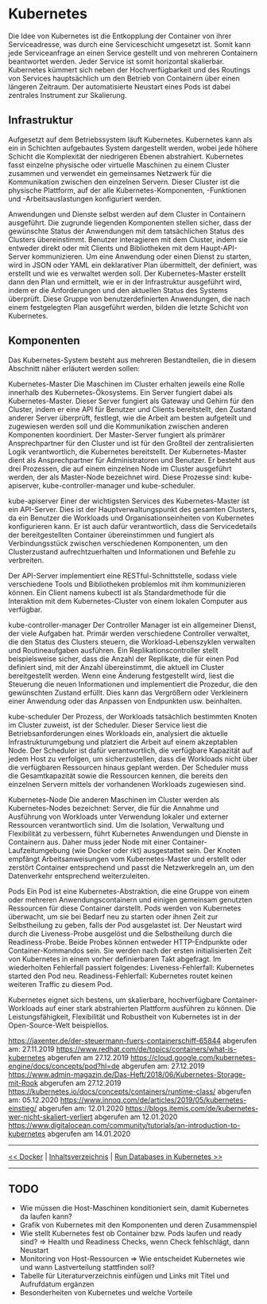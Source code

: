 # Kubernetes

Die Idee von Kubernetes ist die Entkopplung der Container von ihrer Serviceadresse, was durch eine Serviceschicht umgesetzt ist. Somit kann jede Serviceanfrage an einen Service gestellt und von mehreren Containern beantwortet werden. Jeder Service ist somit horizontal skalierbar. Kubernetes kümmert sich neben der Hochverfügbarkeit und des Routings von Services hauptsächlich um den Betrieb von Containern über einen längeren Zeitraum. Der automatisierte Neustart eines Pods ist dabei zentrales Instrument zur Skalierung.

## Infrastruktur

Aufgesetzt auf dem Betriebssystem läuft Kubernetes.
Kubernetes kann als ein in Schichten aufgebautes System dargestellt werden, wobei jede höhere Schicht die Komplexität der niedrigeren Ebenen abstrahiert. Kubernetes fasst einzelne physische oder virtuelle Maschinen zu einem Cluster zusammen und verwendet ein gemeinsames Netzwerk für die Kommunikation zwischen den einzelnen Servern. Dieser Cluster ist die physische Plattform, auf der alle Kubernetes-Komponenten, -Funktionen und -Arbeitsauslastungen konfiguriert werden.

Anwendungen und Dienste selbst werden auf dem Cluster in Containern ausgeführt. Die zugrunde liegenden Komponenten stellen sicher, dass der gewünschte Status der Anwendungen mit dem tatsächlichen Status des Clusters übereinstimmt. Benutzer interagieren mit dem Cluster, indem sie entweder direkt oder mit Clients und Bibliotheken mit dem Haupt-API-Server kommunizieren. Um eine Anwendung oder einen Dienst zu starten, wird in JSON oder YAML ein deklarativer Plan übermittelt, der definiert, was erstellt und wie es verwaltet werden soll. Der Kubernetes-Master erstellt dann den Plan und ermittelt, wie er in der Infrastruktur ausgeführt wird, indem er die Anforderungen und den aktuellen Status des Systems überprüft. Diese Gruppe von benutzerdefinierten Anwendungen, die nach einem festgelegten Plan ausgeführt werden, bilden die letzte Schicht von Kubernetes.

## Komponenten

Das Kubernetes-System besteht aus mehreren Bestandteilen, die in diesem Abschnitt näher erläutert werden sollen:

Kubernetes-Master
Die Maschinen im Cluster erhalten jeweils eine Rolle innerhalb des Kubernetes-Ökosystems. Ein Server fungiert dabei als Kubernetes-Master. Dieser Server fungiert als Gateway und Gehirn für den Cluster, indem er eine API für Benutzer und Clients bereitstellt, den Zustand anderer Server überprüft, festlegt, wie die Arbeit am besten aufgeteilt und zugewiesen werden soll und die Kommunikation zwischen anderen Komponenten koordiniert. Der Master-Server fungiert als primärer Ansprechpartner für den Cluster und ist für den Großteil der zentralisierten Logik verantwortlich, die Kubernetes bereitstellt. Der Kubernetes-Master dient als Ansprechpartner für Administratoren und Benutzer.
Er besteht aus drei Prozessen, die auf einem einzelnen Node im Cluster ausgeführt werden, der als Master-Node bezeichnet wird. Diese Prozesse sind: kube-apiserver, kube-controller-manager und kube-scheduler.

kube-apiserver
Einer der wichtigsten Services des Kubernetes-Master ist ein API-Server. Dies ist der Hauptverwaltungspunkt des gesamten Clusters, da ein Benutzer die Workloads und Organisationseinheiten von Kubernetes konfigurieren kann. Er ist auch dafür verantwortlich, dass die Servicedetails der bereitgestellten Container übereinstimmen und fungiert als Verbindungsstück zwischen verschiedenen Komponenten, um den Clusterzustand aufrechtzuerhalten und Informationen und Befehle zu verbreiten.

Der API-Server implementiert eine RESTful-Schnittstelle, sodass viele verschiedene Tools und Bibliotheken problemlos mit ihm kommunizieren können. Ein Client namens kubectl ist als Standardmethode für die Interaktion mit dem Kubernetes-Cluster von einem lokalen Computer aus verfügbar.

kube-controller-manager
Der Controller Manager ist ein allgemeiner Dienst, der viele Aufgaben hat. Primär werden verschiedene Controller verwaltet, die den Status des Clusters steuern, die Workload-Lebenszyklen verwalten und Routineaufgaben ausführen. Ein Replikationscontroller stellt beispielsweise sicher, dass die Anzahl der Replikate, die für einen Pod definiert sind, mit der Anzahl übereinstimmt, die aktuell im Cluster bereitgestellt werden. Wenn eine Änderung festgestellt wird, liest die Steuerung die neuen Informationen und implementiert die Prozedur, die den gewünschten Zustand erfüllt. Dies kann das Vergrößern oder Verkleinern einer Anwendung oder das Anpassen von Endpunkten usw. beinhalten.

kube-scheduler
Der Prozess, der Workloads tatsächlich bestimmten Knoten im Cluster zuweist, ist der Scheduler. Dieser Service liest die Betriebsanforderungen eines Workloads ein, analysiert die aktuelle Infrastrukturumgebung und platziert die Arbeit auf einem akzeptablen Node. Der Scheduler ist dafür verantwortlich, die verfügbare Kapazität auf jedem Host zu verfolgen, um sicherzustellen, dass die Workloads nicht über die verfügbaren Ressourcen hinaus geplant werden. Der Scheduler muss die Gesamtkapazität sowie die Ressourcen kennen, die bereits den einzelnen Servern mittels der vorhandenen Workloads zugewiesen sind.

Kubernetes-Node
Die anderen Maschinen im Cluster werden als Kubernetes-Nodes bezeichnet: Server, die für die Annahme und Ausführung von Workloads unter Verwendung lokaler und externer Ressourcen verantwortlich sind. Um die Isolation, Verwaltung und Flexibilität zu verbessern, führt Kubernetes Anwendungen und Dienste in Containern aus. Daher muss jeder Node mit einer Container-Laufzeitumgebung (wie Docker oder rkt) ausgestattet sein. Der Knoten empfängt Arbeitsanweisungen vom Kubernetes-Master und erstellt oder zerstört Container entsprechend und passt die Netzwerkregeln an, um den Datenverkehr entsprechend weiterzuleiten.

Pods
Ein Pod ist eine Kubernetes-Abstraktion, die eine Gruppe von einem oder mehreren Anwendungscontainern und einigen gemeinsam genutzten Ressourcen für diese Container darstellt.
Pods werden von Kubernetes überwacht, um sie bei Bedarf neu zu starten oder ihnen Zeit zur Selbstheilung zu geben, falls der Pod ausgelastet ist. Der Neustart wird durch die Liveness-Probe ausgelöst und die Selbstheilung durch die Readiness-Probe. Beide Probes können entweder HTTP-Endpunkte oder Container-Kommandos sein. Sie werden nach der ersten initialisierten Zeit von Kubernetes in einem vorher definierbaren Takt abgefragt. 
Im wiederholten Fehlerfall passiert folgendes:
Liveness-Fehlerfall: Kubernetes started den Pod neu.
Readiness-Fehlerfall: Kubernetes routet keinen weiteren Traffic zu diesem Pod.

Kubernetes eignet sich bestens, um skalierbare, hochverfügbare Container-Workloads auf einer stark abstrahierten Plattform ausführen zu können. Die Leistungsfähigkeit, Flexibilität und Robustheit von Kubernetes ist in der Open-Source-Welt beispiellos. 

https://jaxenter.de/der-steuermann-fuers-containerschiff-65844 abgerufen am: 27.11.2019
https://www.redhat.com/de/topics/containers/what-is-kubernetes abgerufen am 27.12.2019
https://cloud.google.com/kubernetes-engine/docs/concepts/pod?hl=de abgerufen am: 27.12.2019
https://www.admin-magazin.de/Das-Heft/2018/06/Kubernetes-Storage-mit-Rook abgerufen am 27.12.2019
https://kubernetes.io/docs/concepts/containers/runtime-class/ abgerufen am: 05.12.2020
https://www.innoq.com/de/articles/2019/05/kubernetes-einstieg/ abgerufen am: 12.01.2020
https://blogs.itemis.com/de/kubernetes-wer-nicht-skaliert-verliert abgerufen am 12.01.2020
https://www.digitalocean.com/community/tutorials/an-introduction-to-kubernetes abgerufen am 14.01.2020


---

[<< Docker](2_docker.md) | [Inhaltsverzeichnis](0_inhalt.md) | [Run Databases in Kubernetes >>](4_dbInK8s.md)

---

## TODO

- Wie müssen die Host-Maschinen konditioniert sein, damit Kubernetes da laufen kann?
- Grafik von Kubernetes mit den Komponenten und deren Zusammenspiel
- Wie stellt Kubernetes fest ob Container bzw. Pods laufen und ready sind? => Health und Readiness Checks, wenn Check fehlschlägt, dann Neustart
- Monitoring von Host-Ressourcen => Wie entscheidet Kubernetes wie und wann Lastverteilung stattfinden soll?
- Tabelle für Literaturverzeichnis einfügen und Links mit Titel und Aufrufdatum ergänzen
- Besonderheiten von Kubernetes und welche Vorteile
